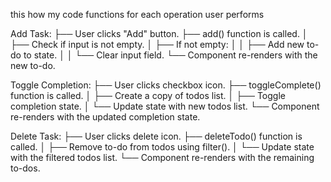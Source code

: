 this how my code functions for each operation user performs

Add Task:
  ├── User clicks "Add" button.
  ├── add() function is called.
  │   ├── Check if input is not empty.
  │   ├── If not empty:
  │   │   ├── Add new to-do to state.
  │   │   └── Clear input field.
  └── Component re-renders with the new to-do.

Toggle Completion:
  ├── User clicks checkbox icon.
  ├── toggleComplete() function is called.
  │   ├── Create a copy of todos list.
  │   ├── Toggle completion state.
  │   └── Update state with new todos list.
  └── Component re-renders with the updated completion state.

Delete Task:
  ├── User clicks delete icon.
  ├── deleteTodo() function is called.
  │   ├── Remove to-do from todos using filter().
  │   └── Update state with the filtered todos list.
  └── Component re-renders with the remaining to-dos.
